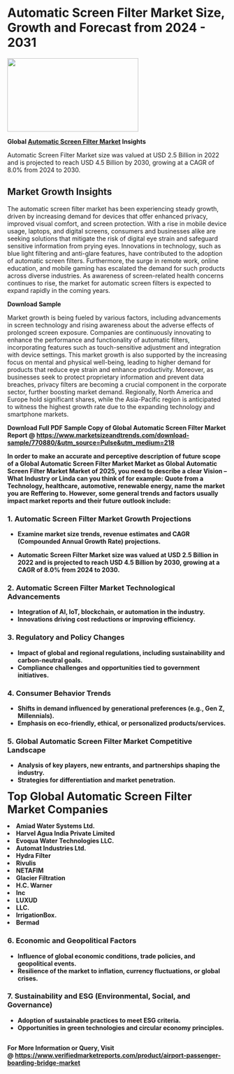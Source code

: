 <H1>Automatic Screen Filter Market Size, Growth and Forecast from 2024 - 2031</H1><img class="aligncenter size-medium wp-image-584254" src="https://thirdeyenews.in/wp-content/uploads/2024/09/Global-Market-Research-300x168.jpeg" alt="" width="300" height="168" /><p><strong>Global&nbsp;<a href="https://www.marketsizeandtrends.com/download-sample/770880/&amp;utm_source=Pulse&amp;utm_medium=218">Automatic Screen Filter Market</a> Insights</strong></p><p>Automatic Screen Filter Market size was valued at USD 2.5 Billion in 2022 and is projected to reach USD 4.5 Billion by 2030, growing at a CAGR of 8.0% from 2024 to 2030.</p><p><h2>Market Growth Insights</h2> <p>The automatic screen filter market has been experiencing steady growth, driven by increasing demand for devices that offer enhanced privacy, improved visual comfort, and screen protection. With a rise in mobile device usage, laptops, and digital screens, consumers and businesses alike are seeking solutions that mitigate the risk of digital eye strain and safeguard sensitive information from prying eyes. Innovations in technology, such as blue light filtering and anti-glare features, have contributed to the adoption of automatic screen filters. Furthermore, the surge in remote work, online education, and mobile gaming has escalated the demand for such products across diverse industries. As awareness of screen-related health concerns continues to rise, the market for automatic screen filters is expected to expand rapidly in the coming years.</p> <p><strong>Download Sample</strong></p> <p>Market growth is being fueled by various factors, including advancements in screen technology and rising awareness about the adverse effects of prolonged screen exposure. Companies are continuously innovating to enhance the performance and functionality of automatic filters, incorporating features such as touch-sensitive adjustment and integration with device settings. This market growth is also supported by the increasing focus on mental and physical well-being, leading to higher demand for products that reduce eye strain and enhance productivity. Moreover, as businesses seek to protect proprietary information and prevent data breaches, privacy filters are becoming a crucial component in the corporate sector, further boosting market demand. Regionally, North America and Europe hold significant shares, while the Asia-Pacific region is anticipated to witness the highest growth rate due to the expanding technology and smartphone markets.</p> <p><strong></p><p><span class=""><strong>Download Full PDF Sample Copy of Global Automatic Screen Filter Market Report</strong> @ <a href="https://www.marketsizeandtrends.com/download-sample/770880/&amp;utm_source=Pulse&amp;utm_medium=218" target="_blank">https://www.marketsizeandtrends.com/download-sample/770880/&amp;utm_source=Pulse&amp;utm_medium=218</a></span></p><p>In order to make an accurate and perceptive description of future scope of a Global&nbsp;Automatic Screen Filter Market Market as Global&nbsp;Automatic Screen Filter Market Market of 2025, you need to describe a clear Vision &ndash; What Industry or Linda can you think of for example: Quote from a Technology, healthcare, automotive, renewable energy, name the market you are Reffering to. However, some general trends and factors usually impact market reports and their future outlook include:</p><h3>1.&nbsp;<strong>Automatic Screen Filter Market Growth Projections</strong></h3><ul><li>Examine market size trends, revenue estimates and CAGR (Compounded Annual Growth Rate) projections.</li><li><p>Automatic Screen Filter Market size was valued at USD 2.5 Billion in 2022 and is projected to reach USD 4.5 Billion by 2030, growing at a CAGR of 8.0% from 2024 to 2030.</p></li></ul><h3>2.&nbsp;<strong>Automatic Screen Filter Market Technological Advancements</strong></h3><ul><li>Integration of AI, IoT, blockchain, or automation in the industry.</li><li>Innovations driving cost reductions or improving efficiency.</li></ul><h3>3.&nbsp;<strong>Regulatory and Policy Changes</strong></h3><ul><li>Impact of global and regional regulations, including sustainability and carbon-neutral goals.</li><li>Compliance challenges and opportunities tied to government initiatives.</li></ul><h3>4.&nbsp;<strong>Consumer Behavior Trends</strong></h3><ul><li>Shifts in demand influenced by generational preferences (e.g., Gen Z, Millennials).</li><li>Emphasis on eco-friendly, ethical, or personalized products/services.</li></ul><h3>5.&nbsp;<strong>Global Automatic Screen Filter Market Competitive Landscape</strong></h3><ul><li>Analysis of key players, new entrants, and partnerships shaping the industry.</li><li>Strategies for differentiation and market penetration.</li></ul><p data-pm-slice="1 1 []"><span style="color: inherit; font-family: inherit; font-size: 25px;">Top Global Automatic Screen Filter Market Companies</span></p><div class="" data-test-id=""><p><li>Amiad Water Systems Ltd.</li><li> Harvel Agua India Private Limited</li><li> Evoqua Water Technologies LLC.</li><li> Automat Industries Ltd.</li><li> Hydra Filter</li><li> Rivulis</li><li> NETAFIM</li><li> Glacier Filtration</li><li> H.C. Warner</li><li> Inc</li><li> LUXUD</li><li> LLC.</li><li> IrrigationBox.</li><li> Bermad</li></p></div><h3>6.&nbsp;<strong>Economic and Geopolitical Factors</strong></h3><ul><li>Influence of global economic conditions, trade policies, and geopolitical events.</li><li>Resilience of the market to inflation, currency fluctuations, or global crises.</li></ul><h3>7.&nbsp;<strong>Sustainability and ESG (Environmental, Social, and Governance)</strong></h3><ul><li>Adoption of sustainable practices to meet ESG criteria.</li><li>Opportunities in green technologies and circular economy principles.</li></ul><h2><strong style="font-size: 14px;">For More Information or Query, Visit @&nbsp;</strong><a style="background-color: #ffffff; font-size: 14px;" href="https://www.marketsizeandtrends.com/report/automatic-screen-filter-market/" target="_blank">https://www.verifiedmarketreports.com/product/airport-passenger-boarding-bridge-market</a></h2>
